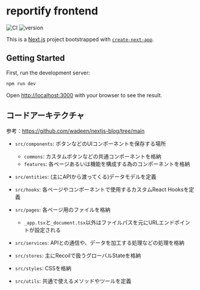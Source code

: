 # reportify frontend

![CI](https://github.com/fy23-gw-gackathon/reportify-frontend/workflows/CI/badge.svg)
![version](https://img.shields.io/badge/version-1.0--SNAPSHOT-blue.svg)

This is a [Next.js](https://nextjs.org/) project bootstrapped with [`create-next-app`](https://github.com/vercel/next.js/tree/canary/packages/create-next-app).

## Getting Started

First, run the development server:

```bash
npm run dev
```

Open [http://localhost:3000](http://localhost:3000) with your browser to see the result.

## コードアーキテクチャ


参考：https://github.com/wadeen/nextjs-blog/tree/main

- `src/components`: ボタンなどのUIコンポーネントを保存する場所
    - `commons`: カスタムボタンなどの共通コンポーネントを格納
    - `features`: 各ページあるいは機能を構成する為のコンポーネントを格納
- `src/entities`: (主にAPIから渡ってくる)データモデルを定義

- `src/hooks`: 各ページやコンポーネントで使用するカスタムReact Hooksを定義
- `src/pages`: 各ページ用のファイルを格納
    - `_app.tsx`と`_document.tsx`以外はファイルパスを元にURLエンドポイントが設定される
- `src/services`: APIとの通信や、データを加工する処理などの処理を格納
- `src/stores`: 主にRecoilで扱うグローバルStateを格納
- `src/styles`: CSSを格納
- `src/utils`: 共通で使えるメソッドやツールを定義
